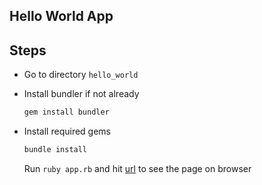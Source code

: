 ## Hello World App

## Steps

* Go to directory `hello_world`

* Install bundler if not already

    ```bash
    gem install bundler
    ```

* Install required gems

    ```bash
    bundle install
    ```

    Run `ruby app.rb` and hit [url](http://localhost:4567) to see the page on browser

